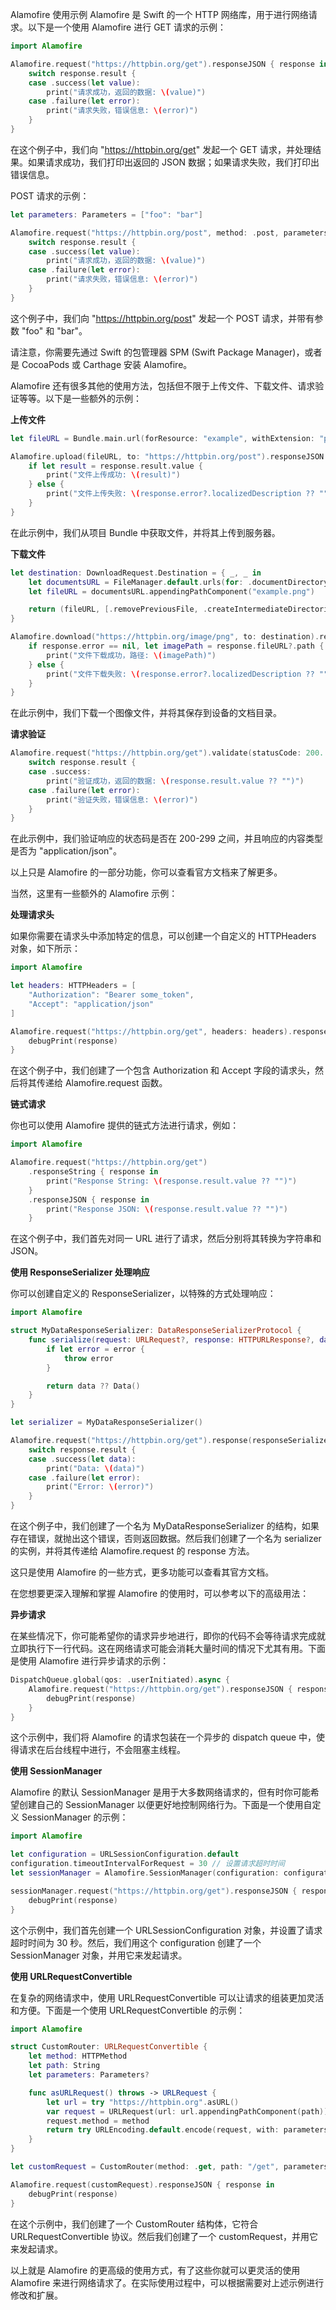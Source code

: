 Alamofire 使用示例
Alamofire 是 Swift 的一个 HTTP 网络库，用于进行网络请求。以下是一个使用 Alamofire 进行 GET 请求的示例：

```swift
import Alamofire

Alamofire.request("https://httpbin.org/get").responseJSON { response in
    switch response.result {
    case .success(let value):
        print("请求成功，返回的数据: \(value)")
    case .failure(let error):
        print("请求失败，错误信息: \(error)")
    }
}
```

在这个例子中，我们向 "https://httpbin.org/get" 发起一个 GET 请求，并处理结果。如果请求成功，我们打印出返回的 JSON 数据；如果请求失败，我们打印出错误信息。

POST 请求的示例：

```swift
let parameters: Parameters = ["foo": "bar"]

Alamofire.request("https://httpbin.org/post", method: .post, parameters: parameters).responseJSON { response in
    switch response.result {
    case .success(let value):
        print("请求成功，返回的数据: \(value)")
    case .failure(let error):
        print("请求失败，错误信息: \(error)")
    }
}
```

这个例子中，我们向 "https://httpbin.org/post" 发起一个 POST 请求，并带有参数 "foo" 和 "bar"。

请注意，你需要先通过 Swift 的包管理器 SPM (Swift Package Manager)，或者是 CocoaPods 或 Carthage 安装 Alamofire。


Alamofire 还有很多其他的使用方法，包括但不限于上传文件、下载文件、请求验证等等。以下是一些额外的示例：

**上传文件**

```swift
let fileURL = Bundle.main.url(forResource: "example", withExtension: "png")!

Alamofire.upload(fileURL, to: "https://httpbin.org/post").responseJSON { response in
    if let result = response.result.value {
        print("文件上传成功: \(result)")
    } else {
        print("文件上传失败: \(response.error?.localizedDescription ?? "")")
    }
}
```

在此示例中，我们从项目 Bundle 中获取文件，并将其上传到服务器。

**下载文件**

```swift
let destination: DownloadRequest.Destination = { _, _ in
    let documentsURL = FileManager.default.urls(for: .documentDirectory, in: .userDomainMask)[0]
    let fileURL = documentsURL.appendingPathComponent("example.png")

    return (fileURL, [.removePreviousFile, .createIntermediateDirectories])
}

Alamofire.download("https://httpbin.org/image/png", to: destination).response { response in
    if response.error == nil, let imagePath = response.fileURL?.path {
        print("文件下载成功，路径: \(imagePath)")
    } else {
        print("文件下载失败: \(response.error?.localizedDescription ?? "")")
    }
}
```

在此示例中，我们下载一个图像文件，并将其保存到设备的文档目录。

**请求验证**

```swift
Alamofire.request("https://httpbin.org/get").validate(statusCode: 200..<300).validate(contentType: ["application/json"]).responseJSON { response in
    switch response.result {
    case .success:
        print("验证成功，返回的数据: \(response.result.value ?? "")")
    case .failure(let error):
        print("验证失败，错误信息: \(error)")
    }
}
```

在此示例中，我们验证响应的状态码是否在 200-299 之间，并且响应的内容类型是否为 "application/json"。

以上只是 Alamofire 的一部分功能，你可以查看官方文档来了解更多。


当然，这里有一些额外的 Alamofire 示例：

**处理请求头**

如果你需要在请求头中添加特定的信息，可以创建一个自定义的 HTTPHeaders 对象，如下所示：

```swift
import Alamofire

let headers: HTTPHeaders = [
    "Authorization": "Bearer some_token",
    "Accept": "application/json"
]

Alamofire.request("https://httpbin.org/get", headers: headers).responseJSON { response in
    debugPrint(response)
}
```

在这个例子中，我们创建了一个包含 Authorization 和 Accept 字段的请求头，然后将其传递给 Alamofire.request 函数。

**链式请求**

你也可以使用 Alamofire 提供的链式方法进行请求，例如：

```swift
import Alamofire

Alamofire.request("https://httpbin.org/get")
    .responseString { response in
        print("Response String: \(response.result.value ?? "")")
    }
    .responseJSON { response in
        print("Response JSON: \(response.result.value ?? "")")
    }
```

在这个例子中，我们首先对同一 URL 进行了请求，然后分别将其转换为字符串和 JSON。

**使用 ResponseSerializer 处理响应**

你可以创建自定义的 ResponseSerializer，以特殊的方式处理响应：

```swift
import Alamofire

struct MyDataResponseSerializer: DataResponseSerializerProtocol {
    func serialize(request: URLRequest?, response: HTTPURLResponse?, data: Data?, error: Error?) throws -> Data {
        if let error = error {
            throw error
        }

        return data ?? Data()
    }
}

let serializer = MyDataResponseSerializer()

Alamofire.request("https://httpbin.org/get").response(responseSerializer: serializer) { response in
    switch response.result {
    case .success(let data):
        print("Data: \(data)")
    case .failure(let error):
        print("Error: \(error)")
    }
}
```

在这个例子中，我们创建了一个名为 MyDataResponseSerializer 的结构，如果存在错误，就抛出这个错误，否则返回数据。然后我们创建了一个名为 serializer 的实例，并将其传递给 Alamofire.request 的 response 方法。

这只是使用 Alamofire 的一些方式，更多功能可以查看其官方文档。

在您想要更深入理解和掌握 Alamofire 的使用时，可以参考以下的高级用法：

**异步请求**

在某些情况下，你可能希望你的请求异步地进行，即你的代码不会等待请求完成就立即执行下一行代码。这在网络请求可能会消耗大量时间的情况下尤其有用。下面是使用 Alamofire 进行异步请求的示例：

```swift
DispatchQueue.global(qos: .userInitiated).async {
    Alamofire.request("https://httpbin.org/get").responseJSON { response in
        debugPrint(response)
    }
}
```

这个示例中，我们将 Alamofire 的请求包装在一个异步的 dispatch queue 中，使得请求在后台线程中进行，不会阻塞主线程。

**使用 SessionManager**

Alamofire 的默认 SessionManager 是用于大多数网络请求的，但有时你可能希望创建自己的 SessionManager 以便更好地控制网络行为。下面是一个使用自定义 SessionManager 的示例：

```swift
import Alamofire

let configuration = URLSessionConfiguration.default
configuration.timeoutIntervalForRequest = 30 // 设置请求超时时间
let sessionManager = Alamofire.SessionManager(configuration: configuration)

sessionManager.request("https://httpbin.org/get").responseJSON { response in
    debugPrint(response)
}
```

这个示例中，我们首先创建一个 URLSessionConfiguration 对象，并设置了请求超时时间为 30 秒。然后，我们用这个 configuration 创建了一个 SessionManager 对象，并用它来发起请求。

**使用 URLRequestConvertible**

在复杂的网络请求中，使用 URLRequestConvertible 可以让请求的组装更加灵活和方便。下面是一个使用 URLRequestConvertible 的示例：

```swift
import Alamofire

struct CustomRouter: URLRequestConvertible {
    let method: HTTPMethod
    let path: String
    let parameters: Parameters?

    func asURLRequest() throws -> URLRequest {
        let url = try "https://httpbin.org".asURL()
        var request = URLRequest(url: url.appendingPathComponent(path))
        request.method = method
        return try URLEncoding.default.encode(request, with: parameters)
    }
}

let customRequest = CustomRouter(method: .get, path: "/get", parameters: ["foo": "bar"])

Alamofire.request(customRequest).responseJSON { response in
    debugPrint(response)
}
```

在这个示例中，我们创建了一个 CustomRouter 结构体，它符合 URLRequestConvertible 协议。然后我们创建了一个 customRequest，并用它来发起请求。

以上就是 Alamofire 的更高级的使用方式，有了这些你就可以更灵活的使用 Alamofire 来进行网络请求了。在实际使用过程中，可以根据需要对上述示例进行修改和扩展。